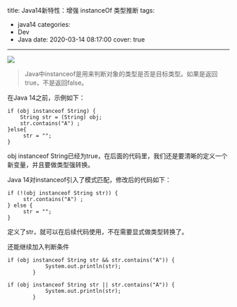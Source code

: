 title: Java14新特性：增强 instanceOf 类型推断
tags:
  - java14
categories:
  - Dev
  - Java
date: 2020-03-14 08:17:00
cover: true

---

![](https://cdn.jsdelivr.net/gh/coder-lida/CDN/img/java.png)
<!-- more -->
>Java中instanceof是用来判断对象的类型是否是目标类型。如果是返回true，不是返回false。

在Java 14之前，示例如下：
```
if (obj instanceof String) {
    String str = (String) obj; 
    str.contains("A") ;
}else{
     str = "";
}
```
obj instanceof String已经为true，在后面的代码里，我们还是要清晰的定义一个新变量，并且要做类型强转换。

Java 14对instanceof引入了模式匹配，修改后的代码如下：
```
if (!(obj instanceof String str)) {
     str.contains("A") ;
} else {
     str = "";
}
```
定义了str，就可以在后续代码使用，不在需要显式做类型转换了。

还能继续加入判断条件
```
if (obj instanceof String str && str.contains("A")) {
            System.out.println(str);
        }

if (obj instanceof String str || str.contains("A")) {
            System.out.println(str);
        }
```